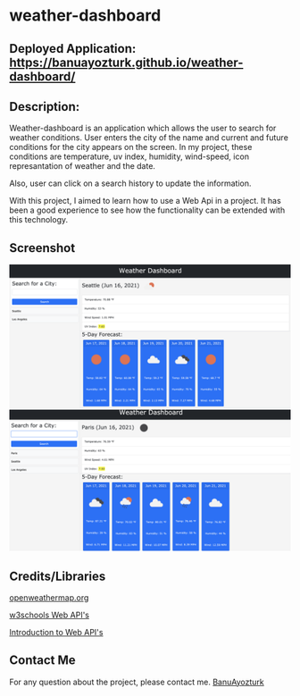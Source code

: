 # weather-dashboard 

## Deployed Application: https://banuayozturk.github.io/weather-dashboard/

## Description: 

Weather-dashboard is an application which allows the user to search for weather conditions. User enters the city of the name and current and future conditions for the city appears on the screen. In my project, these conditions are  temperature, uv index, humidity, wind-speed, icon represantation of weather and the date.

Also, user can click on a search history to update the information.

With this project, I aimed to learn how to use a Web Api in a project. It has been a good experience to see how the functionality can be extended with this technology. 

## Screenshot

![screen-shot.png](./images/screen-shot.png)
![screen-shot1.png](./images/screen-shot1.png)

## Credits/Libraries
 [openweathermap.org](https://openweathermap.org/api/)

 [w3schools Web API's](https://www.w3schools.com/js/js_api_intro.asp)
 
 [Introduction to Web API's](https://developer.mozilla.org/en-US/docs/Learn/JavaScript/Client-side_web_APIs/Introduction)
 

## Contact Me
For any question about the project, please contact me.
[BanuAyozturk](mailto:bnyksl@gmail.com)
